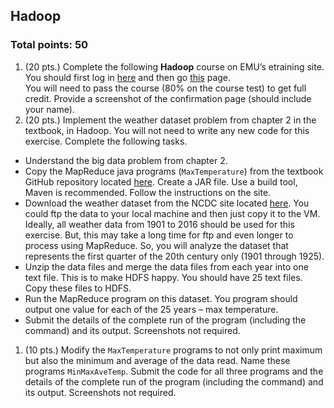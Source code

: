 ## Hadoop
### Total points: 50

1. (20 pts.) Complete the following **Hadoop** course on EMU’s etraining site. You should first log in [here][1] and then go [this][2] page.  
You will need to pass the course (80% on the course test) to get full credit. Provide a screenshot of the confirmation page (should include your name).
1. (20 pts.) Implement the weather dataset problem from chapter 2 in the textbook, in Hadoop. You will not need to write any new code for this exercise. Complete the following tasks.
  - Understand the big data problem from chapter 2.
  - Copy the MapReduce java programs (`MaxTemperature`) from the textbook GitHub repository located [here][3]. Create a JAR file. Use a build tool, Maven is recommended. Follow the instructions on the site.
  - Download the weather dataset from the NCDC site located [here][4]. You could ftp the data to your local machine and then just copy it to the VM. Ideally, all weather data from 1901 to 2016 should be used for this exercise. But, this may take a long time for ftp and even longer to process using MapReduce. So, you will analyze the dataset that represents the first quarter of the 20th century only (1901 through 1925).
  - Unzip the data files and merge the data files from each year into one text file. This is to make HDFS happy. You should have 25 text files. Copy these files to HDFS.
  - Run the MapReduce program on this dataset. You program should output one value for each of the 25 years – max temperature.
  - Submit the details of the complete run of the program (including the command) and its output. Screenshots not required.
1. (10 pts.) Modify the `MaxTemperature` programs to not only print maximum but also the minimum and average of the data read. Name these programs `MinMaxAveTemp`. Submit the code for all three programs and the details of the complete run of the program (including the command) and its output. Screenshots not required.

[1]: https://it.emich.edu/etraining/login.cfm
[2]: https://emuetraining.skillport.com/skillportfe/assetSummaryPage.action?assetid=df_ahmr_a01_it_enus&fromShare=yes
[3]: https://github.com/tomwhite/hadoop-book/
[4]: ftp://ftp.ncdc.noaa.gov/pub/data/noaa/
